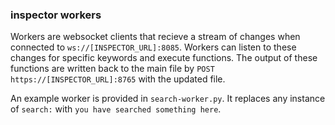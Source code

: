 ### inspector workers 

Workers are websocket clients that recieve a stream of changes when connected to `ws://[INSPECTOR_URL]:8085`. Workers can listen to these changes for specific keywords and execute functions. The output of these functions are written back to the main file by `POST https://[INSPECTOR_URL]:8765` with the updated file. 

An example worker is provided in `search-worker.py`. It replaces any instance of `search:` with `you have searched something here`. 